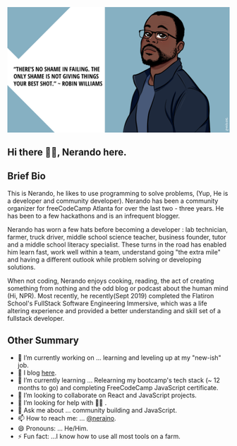 


![my banner](https://github.com/Nerajno/nerajno/blob/master/banner.png)

## Hi there ✋🏽, Nerando here. 

## Brief Bio 
 This is Nerando, he likes to use programming to solve problems, (Yup, He is a developer and community developer). Nerando has been a community organizer for freeCodeCamp Atlanta for over the last two - three  years. He has been to a few hackathons and is an infrequent blogger.

Nerando has worn a few hats before becoming a developer : lab technician, farmer, truck driver, middle school science teacher, business founder, tutor and a middle school literacy specialist. These turns in the road has enabled him learn fast, work well within a team, understand going "the extra mile" and having a different outlook while problem solving or developing solutions.

When not coding, Nerando enjoys cooking, reading, the act of creating something from nothing and the odd blog or podcast about the human mind (Hi, NPR). Most recently, he recently(Sept 2019) completed the Flatiron School's FullStack Software Engineering Immersive, which was a life altering experience and provided a better understanding and skill set of a fullstack developer.

## Other Summary
- 🔭 I’m currently working on ... learning and leveling up at my "new-ish" job.
- 📝 I blog [here](https://dev.to/nerajno). 
- 🌱 I’m currently learning ... Relearning my bootcamp's  tech stack (~ 12 months to go) and completing FreeCodeCamp JavaScript certificate.
- 👯 I’m looking to collaborate on React and JavaScript projects. 
- 🤔 I’m looking for help with ☝🏽 .
- 💬 Ask me about ... community building and JavaScript.
- 📫 How to reach me: ...  [@nerajno](https://twitter.com/nerajno).
- 😄 Pronouns: ... He/Him.
- ⚡ Fun fact: ...I know how to use all most tools on a farm. 

